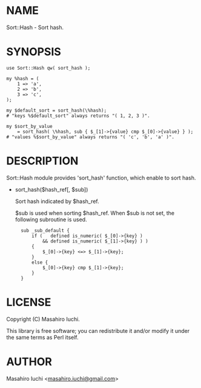 # NAME

Sort::Hash - Sort hash.

# SYNOPSIS

    use Sort::Hash qw( sort_hash );

    my %hash = (
        1 => 'a',
        2 => 'b',
        3 => 'c',
    );

    my $default_sort = sort_hash(\%hash);
    # "keys %$default_sort" always returns "( 1, 2, 3 )".

    my $sort_by_value
        = sort_hash( \%hash, sub { $_[1]->{value} cmp $_[0]->{value} } );
    # "values %$sort_by_value" always returns "( 'c', 'b', 'a' )".

# DESCRIPTION

Sort::Hash module provides 'sort\_hash' function, which enable to sort hash.

- sort\_hash($hash\_ref\[, $sub\])

    Sort hash indicated by $hash\_ref.

    $sub is used when sorting $hash\_ref. When $sub is not set, the following subroutine is used.

        sub _sub_default {
            if (   defined is_numeric( $_[0]->{key} )
                && defined is_numeric( $_[1]->{key} ) )
            {
                $_[0]->{key} <=> $_[1]->{key};
            }
            else {
                $_[0]->{key} cmp $_[1]->{key};
            }
        }

# LICENSE

Copyright (C) Masahiro Iuchi.

This library is free software; you can redistribute it and/or modify
it under the same terms as Perl itself.

# AUTHOR

Masahiro Iuchi &lt;masahiro.iuchi@gmail.com>
